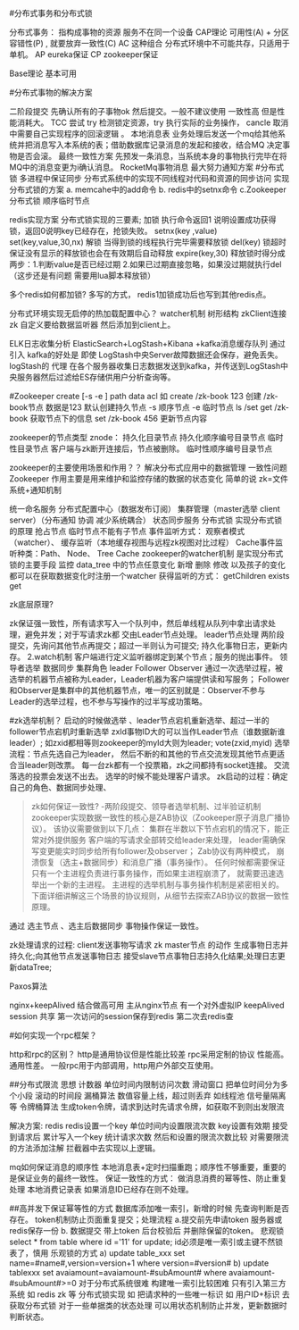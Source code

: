 #分布式事务和分布式锁

分布式事务： 指构成事物的资源 服务不在同一个设备 CAP理论
可用性(A) + 分区容错性(P) , 就要放弃一致性(C) AC 这种组合 分布式环境中不可能共存，只适用于单机。 AP eureka保证 CP zookeeper保证

Base理论 基本可用

#分布式事物的解决方案

二阶段提交 先确认所有的子事物ok 然后提交。一般不建议使用 一致性高 但是性能消耗大。
TCC 尝试 try 检测锁定资源，try 执行实际的业务操作， cancle 取消中需要自己实现程序的回滚逻辑 。
本地消息表 业务处理后发送一个mq给其他系统并把消息写入本系统的表；借助数据库记录消息的发起和接收，结合MQ 决定事物是否会滚。
最终一致性方案 先预发一条消息，当系统本身的事物执行完毕在将MQ中的消息变更为i确认消息。 RocketMq事物消息
最大努力通知方案
#分布式锁 多进程中保证同步 分布式系统中的实现不同线程对代码和资源的同步访问 
实现分布式锁的方案 a. memcahe中的add命令 b. redis中的setnx命令 c.Zookeeper分布式锁 顺序临时节点

redis实现方案 分布式锁实现的三要素; 加锁 执行命令返回1 说明设置成功获得锁，返回0说明key已经存在，抢锁失败。 setnx(key ,value)
set(key,value,30,nx) 解锁 当得到锁的线程执行完毕需要释放锁 del(key) 锁超时 保证没有显示的释放锁也会在有效期后自动释放 expire(key,30) 
释放锁时得分成两步：1.判断value是否已经过期 2.如果已过期直接忽略，如果没过期就执行del（这步还是有问题 需要用lua脚本释放锁）

多个redis如何都加锁? 多写的方式， redis1加锁成功后也写到其他redis点。

分布式环境实现无启停的热加载配置中心？ watcher机制 树形结构 zkClient连接zk 自定义要给数据监听器 然后添加到client上。

ELK日志收集分析 ElasticSearch+LogStash+Kibana +kafka消息缓存队列 
通过引入 kafka的好处是 即使 LogStash中央Server故障数据还会保存，避免丢失。
 logStash的 代理 在各个服务器收集日志数据发送到kafka，并传送到LogStash中央服务器然后过滤给ES存储供用户分析查询等。

#Zookeeper
create [-s -e ] path data acl 如 create /zk-book 123 创建 /zk-book节点 数据是123 默认创建持久节点 -s 顺序节点 -e 临时节点 ls /set
get /zk-book 获取节点下的信息 set /zk-book 456 更新节点内容

zookeeper的节点类型 znode： 持久化目录节点 持久化顺序编号目录节点 临时性目录节点 客户端与zk断开连接后，节点被删除。 临时性顺序编号目录节点

zookeeper的主要使用场景和作用？？ 解决分布式应用中的数据管理 一致性问题 Zookeeper 作用主要是用来维护和监控存储的数据的状态变化 简单的说 zk=文件系统+通知机制

统一命名服务
分布式配置中心（数据发布订阅）
集群管理（master选举 client server）（分布通知 协调 减少系统耦合）
状态同步服务
分布式锁 实现分布式锁 的原理 抢占节点 临时节点不能有子节点
事件监听方式： 观察者模式（watcher）、 缓存监听（本地缓存视图与远程zk视图对比过程）
 Cache事件监听种类：Path、 Node、 Tree Cache 
 zookeeper的watcher机制 是实现分布式锁的主要手段 监控 data_tree 中的节点任意变化 
 新增 删除 修改 以及孩子的变化都可以在获取数据变化时注册一个watcher 获得监听的方式： 
 getChildren exists get

zk底层原理?

zk保证强一致性，所有请求写入一个队列中，然后单线程从队列中拿出请求处理，避免并发；对于写请求zk都 交由Leader节点处理。 
leader节点处理 两阶段提交，先询问其他节点再提交；超过一半则认为可提交; 持久化事物日志，更新内存。
 2.watch机制 客户端进行定义监听器绑定到某个节点；服务的抛出事件。
领导者选举 数据同步
集群角色 leader Follower Observer 通过一次选举过程，被选举的机器节点被称为Leader，Leader机器为客户端提供读和写服务； 
Follower和Observer是集群中的其他机器节点，唯一的区别就是：Observer不参与Leader的选举过程，也不参与写操作的过半写成功策略。

#zk选举机制？ 
启动的时候做选举 、leader节点宕机重新选举、超过一半的follower节点宕机时重新选举 
zxId事物ID大的可以当作Leader节点（谁数据新谁leader）; 
如zxid都相等则zookeeper的myId大则为leader; vote(zxid,myid) 
选举流程：节点先选自己为leader，
然后不断的和其他的节点交流发现其他节点更适合当leader则改票。 每一台zk都有一个投票箱，zk之间都持有socket连接。
交流落选的投票会发送不出去。 选举的时候不能处理客户请求。 zk启动的过程：确定自己的角色、数据同步处理、

>zk如何保证一致性? -两阶段提交、领导者选举机制、过半验证机制 zookeeper实现数据一致性的核心是ZAB协议（Zookeeper原子消息广播协议）。
该协议需要做到以下几点： 集群在半数以下节点宕机的情况下，能正常对外提供服务 客户端的写请求全部转交给leader来处理，
leader需确保写变更能实时同步给所有follower及observer； Zab协议有两种模式， 崩溃恢复（选主+数据同步）和消息广播（事务操作）。
任何时候都需要保证只有一个主进程负责进行事务操作，而如果主进程崩溃了， 就需要迅速选举出一个新的主进程。 
主进程的选举机制与事务操作机制是紧密相关的。下面详细讲解这三个场景的协议规则，从细节去探索ZAB协议的数据一致性原理。

通过 选主节点 、选主后数据同步 事物操作保证一致性。

zk处理请求的过程: 
client发送事物写请求 
zk master节点 的动作 生成事物日志并持久化;向其他节点发送事物日志 接受slave节点事物日志持久化结果;处理日志更新dataTree;

Paxos算法

nginx+keepAlived 结合做高可用 
主从nginx节点 有一个对外虚拟IP keepAlived session 共享 第一次访问的session保存到redis 第二次去redis查

#如何实现一个rpc框架？

http和rpc的区别？
http是通用协议但是性能比较差
rpc采用定制的协议 性能高。 通用性差。
一般rpc用于内部调用，http用户外部交互使用。


##分布式限流
思想 
计数器 单位时间内限制访问次数 
滑动窗口 把单位时间分为多个小段 滚动的时间段 
漏桶算法 数值容量上线，超过则丢弃 如线程池 信号量隔离等 
令牌桶算法 生成token令牌，请求到达时先请求令牌，如获取不到则出发限流

解决方案: redis redis设置一个key 单位时间内设置限流次数 key设置有效期 
接受到请求后 累计写入一个key 统计请求次数 然后和设置的限流次数比较
对需要限流的方法添加注解 拦截器中去实现以上逻辑。

mq如何保证消息的顺序性 
本地消息表+定时扫描重跑；顺序性不够重要，重要的是保证业务的最终一致性。 
保证一致性的方式： 做消息消费的幂等性、防止重复处理 本地消费记录表 如果消息ID已经存在则不处理。

##高并发下保证幂等性的方式
数据库添加唯一索引，新增的时候 先查询判断是否存在。
token机制防止页面重复提交；处理流程 a.提交前先申请token 服务器或redis保存一份 b. 数据提交 带上token 后台校验后 并删除保留的token。
悲观锁 select * from table where id ='11' for update; id必须是唯一索引或主键不然锁表了，慎用
乐观锁的方式 a) update table_xxx set name=#name#,version=version+1 where version=#version# b) 
update tablexxx set avaiamount=avaiamount-#subAmount# where avaiamount-#subAmount#>=0
对于分布式系统很难 构建唯一索引比较困难 只有引入第三方系统 
如 redis zk 等 分布式锁实现 如 把请求种的一些唯一标识 如 用户ID+标识 去获取分布式锁
对于一些单据类的状态处理 可以用状态机制防止并发，更新数据时判断状态。